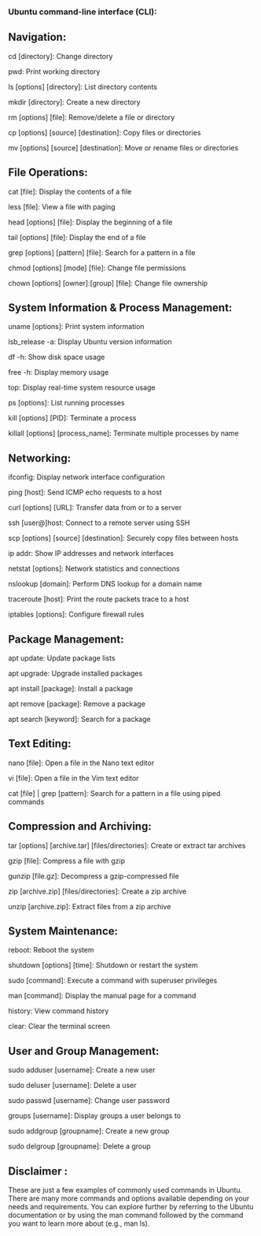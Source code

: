 ### Ubuntu command-line interface (CLI):

## Navigation:

cd [directory]: Change directory

pwd: Print working directory

ls [options] [directory]: List directory contents

mkdir [directory]: Create a new directory

rm [options] [file]: Remove/delete a file or directory

cp [options] [source] [destination]: Copy files or directories

mv [options] [source] [destination]: Move or rename files or directories

## File Operations:

cat [file]: Display the contents of a file

less [file]: View a file with paging

head [options] [file]: Display the beginning of a file

tail [options] [file]: Display the end of a file

grep [options] [pattern] [file]: Search for a pattern in a file

chmod [options] [mode] [file]: Change file permissions

chown [options] [owner]:[group] [file]: Change file ownership

## System Information & Process Management:

uname [options]: Print system information

lsb_release -a: Display Ubuntu version information

df -h: Show disk space usage

free -h: Display memory usage

top: Display real-time system resource usage

ps [options]: List running processes

kill [options] [PID]: Terminate a process

killall [options] [process_name]: Terminate multiple processes by name

## Networking:

ifconfig: Display network interface configuration

ping [host]: Send ICMP echo requests to a host

curl [options] [URL]: Transfer data from or to a server

ssh [user@]host: Connect to a remote server using SSH

scp [options] [source] [destination]: Securely copy files between hosts

ip addr: Show IP addresses and network interfaces

netstat [options]: Network statistics and connections

nslookup [domain]: Perform DNS lookup for a domain name

traceroute [host]: Print the route packets trace to a host

iptables [options]: Configure firewall rules


## Package Management:

apt update: Update package lists

apt upgrade: Upgrade installed packages

apt install [package]: Install a package

apt remove [package]: Remove a package

apt search [keyword]: Search for a package

## Text Editing:

nano [file]: Open a file in the Nano text editor

vi [file]: Open a file in the Vim text editor

cat [file] | grep [pattern]: Search for a pattern in a file using piped commands

## Compression and Archiving:

tar [options] [archive.tar] [files/directories]: Create or extract tar archives

gzip [file]: Compress a file with gzip

gunzip [file.gz]: Decompress a gzip-compressed file

zip [archive.zip] [files/directories]: Create a zip archive

unzip [archive.zip]: Extract files from a zip archive

## System Maintenance:

reboot: Reboot the system

shutdown [options] [time]: Shutdown or restart the system

sudo [command]: Execute a command with superuser privileges

man [command]: Display the manual page for a command

history: View command history

clear: Clear the terminal screen

## User and Group Management:

sudo adduser [username]: Create a new user

sudo deluser [username]: Delete a user

sudo passwd [username]: Change user password

groups [username]: Display groups a user belongs to

sudo addgroup [groupname]: Create a new group

sudo delgroup [groupname]: Delete a group

## Disclaimer :

These are just a few examples of commonly used commands in Ubuntu. There are many more commands and options available depending on your needs and requirements. You can explore further by referring to the Ubuntu documentation or by using the man command followed by the command you want to learn more about (e.g., man ls).


